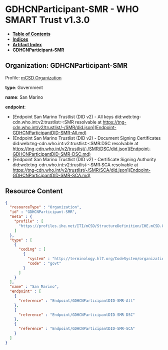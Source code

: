# GDHCNParticipant-SMR - WHO SMART Trust v1.3.0

* [**Table of Contents**](toc.md)
* [**Indices**](indices.md)
* [**Artifact Index**](artifacts.md)
* **GDHCNParticipant-SMR**

## Organization: GDHCNParticipant-SMR

Profile: [mCSD Organization](https://profiles.ihe.net/ITI/mCSD/4.0.0/StructureDefinition-IHE.mCSD.Organization.html)

**type**: Government

**name**: San Marino

**endpoint**: 

* [Endpoint San Marino Trustlist (DID v2) - All keys did:web:tng-cdn.who.int:v2:trustlist:-:SMR resolvable at https://tng-cdn.who.int/v2/trustlist/-/SMR/did.json](Endpoint-GDHCNParticipantDID-SMR-All.md)
* [Endpoint San Marino Trustlist (DID v2) - Document Signing Certificates did:web:tng-cdn.who.int:v2:trustlist:-:SMR:DSC resolvable at https://tng-cdn.who.int/v2/trustlist/-/SMR/DSC/did.json](Endpoint-GDHCNParticipantDID-SMR-DSC.md)
* [Endpoint San Marino Trustlist (DID v2) - Certificate Signing Authority did:web:tng-cdn.who.int:v2:trustlist:-:SMR:SCA resolvable at https://tng-cdn.who.int/v2/trustlist/-/SMR/SCA/did.json](Endpoint-GDHCNParticipantDID-SMR-SCA.md)



## Resource Content

```json
{
  "resourceType" : "Organization",
  "id" : "GDHCNParticipant-SMR",
  "meta" : {
    "profile" : [
      "https://profiles.ihe.net/ITI/mCSD/StructureDefinition/IHE.mCSD.Organization"
    ]
  },
  "type" : [
    {
      "coding" : [
        {
          "system" : "http://terminology.hl7.org/CodeSystem/organization-type",
          "code" : "govt"
        }
      ]
    }
  ],
  "name" : "San Marino",
  "endpoint" : [
    {
      "reference" : "Endpoint/GDHCNParticipantDID-SMR-All"
    },
    {
      "reference" : "Endpoint/GDHCNParticipantDID-SMR-DSC"
    },
    {
      "reference" : "Endpoint/GDHCNParticipantDID-SMR-SCA"
    }
  ]
}

```
